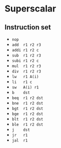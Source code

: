 # Superscalar

## Instruction set

- `nop`
- `add  r1 r2 r3`
- `addi r1 r2 c`
- `sub  r1 r2 r3`
- `subi r1 r2 c`
- `mul  r1 r2 r3`
- `div  r1 r2 r3`
- `lw   r1 A(i)`
- `li   r1 c`
- `sw   A(i) r1`
- `b    dst`
- `beq  r1 r2 dst`
- `bne  r1 r2 dst`
- `bgt  r1 r2 dst`
- `bge  r1 r2 dst`
- `blt  r1 r2 dst`
- `ble  r1 r2 dst`
- `j    dst`
- `jr   r1`
- `jal  r1`
